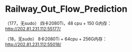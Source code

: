 # Railway_Out_Flow_Prediction


（177，无sudo）  四卡2080Ti，48 cpu + 150 G内存：
http://202.81.231.112:55177/

（18，无sudo）    8卡2080Ti + 64cpu + 256G内存：
http://202.81.231.112:55018/
